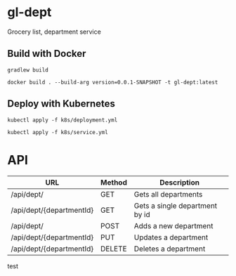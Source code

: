 # gl-dept
Grocery list, department service

## Build with Docker

`gradlew build`

`docker build . --build-arg version=0.0.1-SNAPSHOT -t gl-dept:latest`

## Deploy with Kubernetes

`kubectl apply -f k8s/deployment.yml`

`kubectl apply -f k8s/service.yml`

# API

| URL                      | Method | Description                     |
| ------------------------ | ------ | --------------------------------|
| /api/dept/               |GET     | Gets all departments            |
| /api/dept/{departmentId} |GET     | Gets a single department by id  |
| /api/dept/               |POST    | Adds a new department           |
| /api/dept/{departmentId} |PUT     | Updates a department            |
| /api/dept/{departmentId} |DELETE  | Deletes a department            |

test